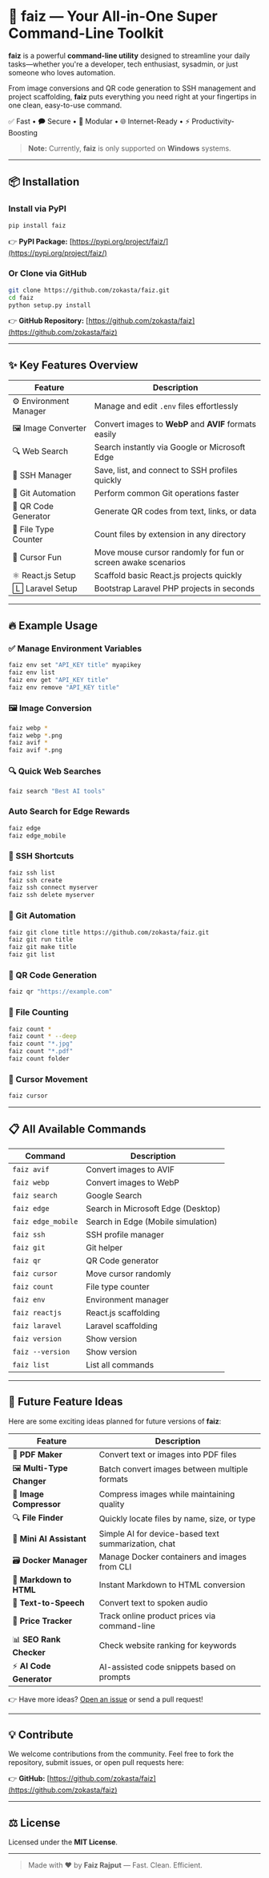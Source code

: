# 🚀 **faiz** — Your All-in-One Super Command-Line Toolkit

**faiz** is a powerful **command-line utility** designed to streamline your daily tasks—whether you're a developer, tech enthusiast, sysadmin, or just someone who loves automation.

From image conversions and QR code generation to SSH management and project scaffolding, **faiz** puts everything you need right at your fingertips in one clean, easy-to-use command.

✅ Fast • 🗭️ Secure • 🔧 Modular • 🌐 Internet-Ready • ⚡ Productivity-Boosting

> **Note:** Currently, **faiz** is only supported on **Windows** systems.

---

## 📦 Installation

### Install via **PyPI**

```bash
pip install faiz
```

👉 **PyPI Package:** [https://pypi.org/project/faiz/](https://pypi.org/project/faiz/)

### Or Clone via **GitHub**

```bash
git clone https://github.com/zokasta/faiz.git
cd faiz
python setup.py install
```

👉 **GitHub Repository:** [https://github.com/zokasta/faiz](https://github.com/zokasta/faiz)

---

## ✨ Key Features Overview

| Feature                | Description                                                  |
| ---------------------- | ------------------------------------------------------------ |
| ⚙️ Environment Manager | Manage and edit `.env` files effortlessly                    |
| 🖼️ Image Converter    | Convert images to **WebP** and **AVIF** formats easily       |
| 🔍 Web Search          | Search instantly via Google or Microsoft Edge                |
| 🔑 SSH Manager         | Save, list, and connect to SSH profiles quickly              |
| 🐙 Git Automation      | Perform common Git operations faster                         |
| 📱 QR Code Generator   | Generate QR codes from text, links, or data                  |
| 🧮 File Type Counter   | Count files by extension in any directory                    |
| 👟 Cursor Fun          | Move mouse cursor randomly for fun or screen awake scenarios |
| ⚛️ React.js Setup      | Scaffold basic React.js projects quickly                     |
| 🄻 Laravel Setup       | Bootstrap Laravel PHP projects in seconds                    |

---

## 🔥 Example Usage

### ✅ Manage Environment Variables

```bash
faiz env set "API_KEY title" myapikey
faiz env list
faiz env get "API_KEY title"
faiz env remove "API_KEY title"
```

### 🖼️ Image Conversion

```bash
faiz webp *
faiz webp *.png
faiz avif *
faiz avif *.png
```

### 🔍 Quick Web Searches

```bash
faiz search "Best AI tools"
```

### Auto Search for Edge Rewards

```bash
faiz edge 
faiz edge_mobile
```

### 🔑 SSH Shortcuts

```bash
faiz ssh list
faiz ssh create
faiz ssh connect myserver
faiz ssh delete myserver
```

### 🐙 Git Automation

```bash
faiz git clone title https://github.com/zokasta/faiz.git
faiz git run title
faiz git make title
faiz git list
```

### 📱 QR Code Generation

```bash
faiz qr "https://example.com"
```

### 🧮 File Counting

```bash
faiz count *
faiz count * --deep 
faiz count "*.jpg"
faiz count "*.pdf"
faiz count folder
```

### 👟 Cursor Movement

```bash
faiz cursor
```

---

## 📋 All Available Commands

| Command            | Description                        |
| ------------------ | ---------------------------------- |
| `faiz avif`        | Convert images to AVIF             |
| `faiz webp`        | Convert images to WebP             |
| `faiz search`      | Google Search                      |
| `faiz edge`        | Search in Microsoft Edge (Desktop) |
| `faiz edge_mobile` | Search in Edge (Mobile simulation) |
| `faiz ssh`         | SSH profile manager                |
| `faiz git`         | Git helper                         |
| `faiz qr`          | QR Code generator                  |
| `faiz cursor`      | Move cursor randomly               |
| `faiz count`       | File type counter                  |
| `faiz env`         | Environment manager                |
| `faiz reactjs`     | React.js scaffolding               |
| `faiz laravel`     | Laravel scaffolding                |
| `faiz version`     | Show version                       |
| `faiz --version`   | Show version                       |
| `faiz list`        | List all commands                  |

---

## 🌱 Future Feature Ideas

Here are some exciting ideas planned for future versions of **faiz**:

| Feature                    | Description                                         |
| -------------------------- | --------------------------------------------------- |
| 📄 **PDF Maker**           | Convert text or images into PDF files               |
| 🖼️ **Multi-Type Changer** | Batch convert images between multiple formats       |
| 📼 **Image Compressor**    | Compress images while maintaining quality           |
| 🔍 **File Finder**         | Quickly locate files by name, size, or type         |
| 🤖 **Mini AI Assistant**   | Simple AI for device-based text summarization, chat |
| 🗃️ **Docker Manager**     | Manage Docker containers and images from CLI        |
| 📝 **Markdown to HTML**    | Instant Markdown to HTML conversion                 |
| 🎤 **Text-to-Speech**      | Convert text to spoken audio                        |
| 💼 **Price Tracker**       | Track online product prices via command-line        |
| 📊 **SEO Rank Checker**    | Check website ranking for keywords                  |
| ⚡ **AI Code Generator**    | AI-assisted code snippets based on prompts          |

👉 Have more ideas? [Open an issue](https://github.com/zokasta/faiz/issues) or send a pull request!

---

## 💡 Contribute

We welcome contributions from the community. Feel free to fork the repository, submit issues, or open pull requests here:

👉 **GitHub:** [https://github.com/zokasta/faiz](https://github.com/zokasta/faiz)

---

## ⚖️ License

Licensed under the **MIT License**.

---

> Made with ❤️ by **Faiz Rajput** — Fast. Clean. Efficient.
